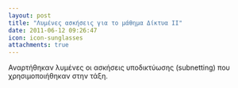 ```yaml
---
layout: post
title: "Λυμένες ασκήσεις για το μάθημα Δίκτυα ΙΙ"
date: 2011-06-12 09:26:47
icon: icon-sunglasses
attachments: true
---
```


Αναρτήθηκαν λυμένες οι ασκήσεις υποδικτύωσης (subnetting) που χρησιμοποιήθηκαν στην τάξη.